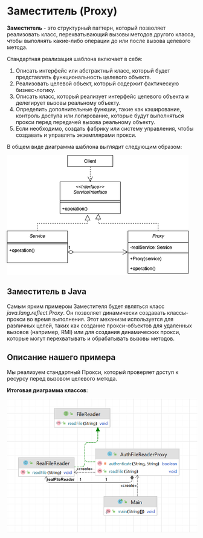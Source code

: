 # Заместитель (Proxy)

**Заместитель** - это структурный паттерн, который позволяет реализовать класс, перехватывающий вызовы методов другого
класса, чтобы выполнять какие-либо операции до или после вызова целевого метода.

Стандартная реализация шаблона включает в себя:

1. Описать интерфейс или абстрактный класс, который будет представлять
   функциональность целевого объекта.
2. Реализовать целевой объект, который содержит фактическую бизнес-логику.
3. Описать класс, который реализует интерфейс целевого объекта и делегирует вызовы
   реальному объекту.
4. Определить дополнительные функции, такие как кэширование, контроль доступа
   или логирование, которые будут выполняться прокси перед передачей вызова реальному объекту.
5. Если необходимо, создать фабрику или систему управления, чтобы создавать
   и управлять экземплярами прокси.

В общем виде диаграмма шаблона выглядит следующим образом:

![](images/Proxy.png)

## Заместитель в Java

Самым ярким примером Заместителя будет являться класс _java.lang.reflect.Proxy_.
Он позволяет динамически создавать классы-прокси во время выполнения. Этот механизм используется для различных целей,
таких как создание прокси-объектов для удаленных вызовов (например, RMI) или для создания динамических прокси, которые
могут перехватывать и обрабатывать вызовы методов.

## Описание нашего примера

Мы реализуем стандартный Прокси, который проверяет доступ к ресурсу перед вызовом целевого метода.

**Итоговая диаграмма классов**:

![](images/classes.png)